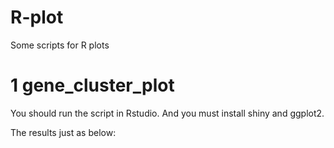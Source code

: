# R-plot

Some scripts for R plots

# 1 gene_cluster_plot
You should run the script in Rstudio. And you must install shiny and ggplot2.

The results just as below:
